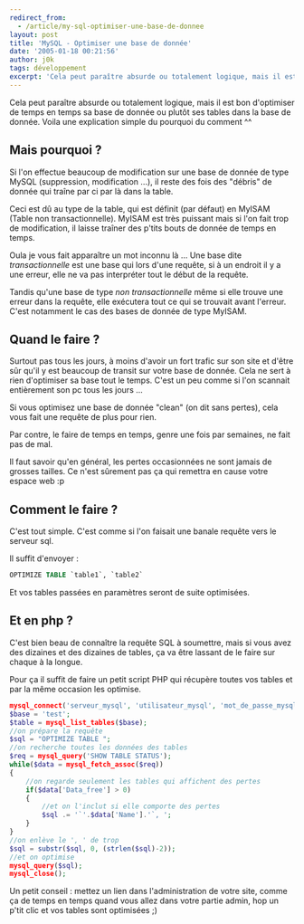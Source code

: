 ```yaml
---
redirect_from:
  - /article/my-sql-optimiser-une-base-de-donnee
layout: post
title: 'MySQL - Optimiser une base de donnée'
date: '2005-01-18 00:21:56'
author: j0k
tags: développement
excerpt: 'Cela peut paraître absurde ou totalement logique, mais il est bon d''optimiser de temps en temps sa base de donnée ou plutôt ses tables dans la base de donnée.  Voila une explication simple du pourquoi du comment'
---
```


Cela peut paraître absurde ou totalement logique, mais il est bon d'optimiser de temps en temps sa base de donnée ou plutôt ses tables dans la base de donnée.  Voila une explication simple du pourquoi du comment ^^

## **Mais pourquoi ?**

 Si l'on effectue beaucoup de modification sur une base de donnée de type MySQL (suppression, modification ...), il reste des fois des "débris" de donnée qui traîne par ci par là dans la table.

 Ceci est dû au type de la table, qui est définit (par défaut) en MyISAM (Table non transactionnelle). MyISAM est très puissant mais si l'on fait trop de modification, il laisse traîner des p'tits bouts de donnée de temps en temps.

  Oula je vous fait apparaître un mot inconnu là ... Une base dite *transactionnelle* est une base qui lors d'une requête, si à un endroit il y a une erreur, elle ne va pas interpréter tout le début de la requête.

 Tandis qu'une base de type *non transactionnelle* même si elle trouve une erreur dans la requête, elle exécutera tout ce qui se trouvait avant l'erreur. C'est notamment le cas des bases de donnée de type MyISAM.

## **Quand le faire ?**

 Surtout pas tous les jours, à moins d'avoir un fort trafic sur son site et d'être sûr qu'il y est beaucoup de transit sur votre base de donnée. Cela ne sert à rien d'optimiser sa base tout le temps. C'est un peu comme si l'on scannait entièrement son pc tous les jours ...

 Si vous optimisez une base de donnée "clean" (on dit sans pertes), cela vous fait une requête de plus pour rien.

  Par contre, le faire de temps en temps, genre une fois par semaines, ne fait pas de mal.

 Il faut savoir qu'en général, les pertes occasionnées ne sont jamais de grosses tailles. Ce n'est sûrement pas ça qui remettra en cause votre espace web :p

## **Comment le faire ?**
 C'est tout simple. C'est comme si l'on faisait une banale requête vers le serveur sql.

 Il suffit d'envoyer :

```sql
OPTIMIZE TABLE `table1`, `table2`
```

 Et vos tables passées en paramètres seront de suite optimisées.

## **Et en php ?**
 C'est bien beau de connaître la requête SQL à soumettre, mais si vous avez des dizaines et des dizaines de tables, ça va être lassant de le faire sur chaque à la longue.

 Pour ça il suffit de faire un petit script PHP qui récupère toutes vos tables et par la même occasion les optimise.

```php
mysql_connect('serveur_mysql', 'utilisateur_mysql', 'mot_de_passe_mysql');
$base = 'test';
$table = mysql_list_tables($base);
//on prépare la requête
$sql = "OPTIMIZE TABLE ";
//on recherche toutes les données des tables
$req = mysql_query('SHOW TABLE STATUS');
while($data = mysql_fetch_assoc($req))
{
    //on regarde seulement les tables qui affichent des pertes
    if($data['Data_free'] > 0)
    {
        //et on l'inclut si elle comporte des pertes
        $sql .= '`'.$data['Name'].'`, ';
    }
}
//on enlève le ', ' de trop
$sql = substr($sql, 0, (strlen($sql)-2));
//et on optimise
mysql_query($sql);
mysql_close();
```

Un petit conseil : mettez un lien dans l'administration de votre site, comme ça de temps en temps quand vous allez dans votre partie admin, hop un p'tit clic et vos tables sont optimisées ;)
